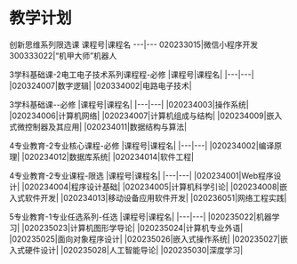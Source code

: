 # 教学计划

创新思维系列限选课
课程号|课程名
---|---
020233015|微信小程序开发
300333022|“机甲大师”机器人

3学科基础课-2电工电子技术系列课程程-必修
|课程号|课程名|
|---|---|
|020324007|数字逻辑|
|020334002|电路电子技术|

3学科基础课--必修
|课程号|课程名|
|---|---|
|020234003|操作系统|
|020234006|计算机网络|
|020234007|计算机组成与结构|
|020234009|嵌入式微控制器及其应用|
|020234011|数据结构与算法|

4专业教育-2专业核心课程-必修
|课程号|课程名|
|---|---|
|020234002|编译原理|
|020234012|数据库系统|
|020234014|软件工程|

4专业教育-2专业课程-限选
|课程号|课程名|
|---|---|
|020234001|Web程序设计|
|020234004|程序设计基础|
|020234005|计算机科学引论|
|020234008|嵌入式软件开发|
|020234013|移动设备应用软件开发|
|020236051|网络工程实践|

5专业教育-1专业任选系列-任选
|课程号|课程名|
|---|---|
|020235022|机器学习|
|020235023|计算机图形学导论|
|020235024|计算机专业外语|
|020235025|面向对象程序设计|
|020235026|嵌入式操作系统|
|020235027|嵌入式硬件设计|
|020235028|人工智能导论|
|020235030|深度学习|
